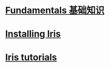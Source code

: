 # [Fundamentals 基础知识](./Fundamentals.md)

# [Installing Iris](./InstallingIris.md)

# [Iris tutorials](./IrisTutorials.md)